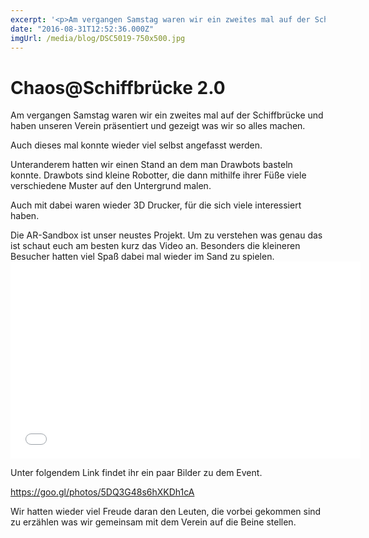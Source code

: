 ```yaml
---
excerpt: '<p>Am vergangen Samstag waren wir ein zweites mal auf der Schiffbrücke und haben unseren Verein präsentiert und gezeigt was wir so alles machen. Auch dieses mal konnte wieder viel selbst <a href="https://chaostreff-flensburg.de/2016/chaosschiffbruecke-2-0/" class="more-link">[&hellip;]</a></p>'
date: "2016-08-31T12:52:36.000Z"
imgUrl: /media/blog/DSC5019-750x500.jpg
---
```

# Chaos@Schiffbrücke 2.0

<p>Am vergangen Samstag waren wir ein zweites mal auf der Schiffbrücke und haben unseren Verein präsentiert und gezeigt was wir so alles machen.</p>
<p>Auch dieses mal konnte wieder viel selbst angefasst werden.</p>
<p>Unteranderem hatten wir einen Stand an dem man Drawbots basteln konnte. Drawbots sind kleine Robotter, die dann mithilfe ihrer Füße viele verschiedene Muster auf den Untergrund malen.</p>
<p>Auch mit dabei waren wieder 3D Drucker, für die sich viele interessiert haben.</p>
<p>Die AR-Sandbox ist unser neustes Projekt. Um zu verstehen was genau das ist schaut euch am besten kurz das Video an. Besonders die kleineren Besucher hatten viel Spaß dabei mal wieder im Sand zu spielen.<br />
<iframe loading="lazy" src="/media/blog/uploads/CE1B7tdGCw0" width="560" height="315" frameborder="0" allowfullscreen="allowfullscreen"></iframe></p>
<p>Unter folgendem Link findet ihr ein paar Bilder zu dem Event.</p>
<p><a href="https://goo.gl/photos/5DQ3G48s6hXKDh1cA">https://goo.gl/photos/5DQ3G48s6hXKDh1cA</a></p>
<p>Wir hatten wieder viel Freude daran den Leuten, die vorbei gekommen sind zu erzählen was wir gemeinsam mit dem Verein auf die Beine stellen.</p>

